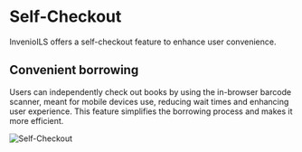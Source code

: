 # Self-Checkout

InvenioILS offers a self-checkout feature to enhance user convenience.

## Convenient borrowing

Users can independently check out books by using the in-browser barcode scanner, meant for mobile devices use, reducing wait times and enhancing user experience. This feature simplifies the borrowing process and makes it more efficient.

![Self-Checkout](/assets/images/features/self-checkout.png)
